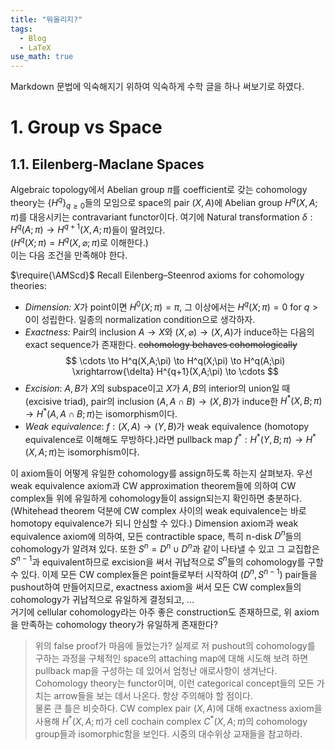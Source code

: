 ```yaml
---
title: "뭐올리지?"
tags:
  - Blog
  - LaTeX
use_math: true
---
```


Markdown 문법에 익숙해지기 위하여 익숙하게 수학 글을 하나 써보기로 하였다. 

# 1. Group vs Space
## 1.1. Eilenberg-Maclane Spaces
Algebraic topology에서 Abelian group $\pi$를 coefficient로 갖는 cohomology theory는 $\lbrace H^q \rbrace_{q\geq 0}$들의 모임으로 space의 pair $(X,A)$에 Abelian group $H^q(X,A;\pi)$를 대응시키는 contravariant functor이다. 
여기에 Natural transformation $\delta:H^q(A;\pi)\rightarrow H^{q+1}(X,A;\pi)$들이 딸려있다.   
($H^q(X;\pi)=H^q(X,\varnothing;\pi)$로 이해한다.)   
이는 다음 조건을 만족해야 한다.

$\require{\AMScd}$
Recall Eilenberg–Steenrod axioms for cohomology theories:   
* _Dimension:_ $X$가 point이면 $H^0(X;\pi)=\pi$, 그 이상에서는 $H^q(X;\pi)=0$ for $q>0$이 성립한다. 일종의 normalization condition으로 생각하자. 
* _Exactness:_ Pair의 inclusion $A\rightarrow X$와 $(X,\varnothing)\rightarrow(X,A)$가 induce하는 다음의 exact sequence가 존재한다. ~~cohomology behaves cohomologically~~
$$
  \cdots \to H^q(X,A;\pi) \to H^q(X;\pi) \to H^q(A;\pi) \xrightarrow{\delta} H^{q+1}(X,A;\pi) \to \cdots 
$$
* _Excision_: $A,B$가 $X$의 subspace이고 $X$가 $A,B$의 interior의 union일 때 (excisive triad), pair의 inclusion $(A,A\cap B)\to(X,B)$가 induce한 $H^* (X,B;\pi) \to H^* (A,A\cap B;\pi)$는 isomorphism이다. 
* _Weak equivalence_: $f:(X,A)\to (Y,B)$가 weak equivalence (homotopy equivalence로 이해해도 무방하다.)라면 pullback map $f^* : H^* (Y,B;\pi) \to H^* (X,A;\pi)$는 isomorphism이다. 

이 axiom들이 어떻게 유일한 cohomology를 assign하도록 하는지 살펴보자. 우선 weak equivalence axiom과 CW approximation theorem들에 의하여 CW complex들 위에 유일하게 cohomology들이 assign되는지 확인하면 충분하다. (Whitehead theorem 덕분에 CW complex 사이의 weak equivalence는 바로 homotopy equivalence가 되니 안심할 수 있다.) Dimension axiom과 weak equivalence axiom에 의하여, 모든 contractible space, 특히 n-disk $D^n$들의 cohomology가 알려져 있다. 또한 $S^n = D^n\cup D^n$과 같이 나타낼 수 있고 그 교집합은 $S^{n-1}$과 equivalent하므로 excision을 써서 귀납적으로 $S^n$들의 cohomology를 구할 수 있다. 이제 모든 CW complex들은 point들로부터 시작하여 $(D^n,S^{n-1})$ pair들을 pushout하여 만들어지므로, exactness axiom을 써서 모든 CW complex들의 cohomology가 귀납적으로 유일하게 결정되고, ...   
거기에 cellular cohomology라는 아주 좋은 construction도 존재하므로, 위 axiom을 만족하는 cohomology theory가 유일하게 존재한다?

> 위의 false proof가 마음에 들었는가? 실제로 저 pushout의 cohomology를 구하는 과정을 구체적인 space의 attaching map에 대해 시도해 보려 하면 pullback map을 구성하는 데 있어서 엄청난 애로사항이 생겨난다. Cohomology theory는 functor이며, 이런 categorical concept들의 모든 가치는 arrow들을 보는 데서 나온다. 항상 주의해야 할 점이다.   
> 물론 큰 틀은 비슷하다. CW complex pair $(X,A)$에 대해 exactness axiom을 사용해 $H^* (X,A;\pi)$가 cell cochain complex $C^* (X,A;\pi)$의 cohomology group들과 isomorphic함을 보인다. 시중의 대수위상 교재들을 참고하라. 
